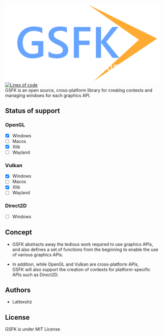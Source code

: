 ![GSFK logo](res/GSFK.png)
[![Lines of code](https://tokei.rs/b1/github/Lattexshz/GSFK)](https://github.com/Lattexshz/GSFK)  
GSFK is an open source, cross-platform library for creating contexts and  
managing windows for each graphics API. 

## Status of support
### OpenGL
 - [X] Windows
 - [ ] Macos
 - [X] Xlib
 - [ ] Wayland

### Vulkan
- [X] Windows
- [ ] Macos
- [X] Xlib
- [ ] Wayland

### Direct2D
 - [ ] Windows

## Concept
 - GSFK abstracts away the tedious work required to use graphics APIs,  
and also defines a set of functions from the beginning to enable the use of various graphics APIs.

 - In addition, while OpenGL and Vulkan are cross-platform APIs,   
GSFK will also support the creation of contexts for platform-specific APIs such as Direct2D.

## Authors
 - Lattexshz

## License
GSFK is under MIT License